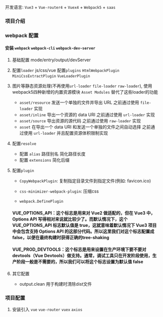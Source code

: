 开发语言: `Vue3` + `Vue-router4` + `Vuex4` + `Webpack5` + `saas`

### 项目介绍


### webpack 配置
#### 安装 `webpack` `webpack-cli` `webpack-dev-server`
1.  基础配置 mode/entry/output/devServer

2.  配置`loader` js/css/vue
    配置`plugins` `HtmlWebpackPlugin` `MiniCssExtractPlugin` `VueLoaderPlugin`

3.  图片等静态资源处理(不再使用`url-loader` `file-loader` `raw-loader`), 使用webpack5四种新增的内置资源模块 `Asset Modules` 替代了这些loader的功能
    * `asset/resource` 发送一个单独的文件并导出 URL 之前通过使用 `file-loader` 实现
    * `asset/inline` 导出一个资源的 data URI 之前通过使用 `url-loader` 实现
    * `asset/source` 导出资源的源代码 之前通过使用 `raw-loader` 实现
    * `asset` 在导出一个 data URI 和发送一个单独的文件之间自动选择 之前通过使用 `url-loader` 并且配置资源体积限制实现

4.  配置`resolve`
    * 配置 `alias` 路径别名 简化路径长度
    * 配置 `extensions` 简化后缀

5. 配置`plugin`
    * `CopyWebpackPlugin`: 复制指定目录文件到指定文件(例如: favicon.ico)

    * `css-minimizer-webpack-plugin`: 压缩css
    
    * `webpack.DefinePlugin` 
    #### __VUE_OPTIONS_API__：这个标志是用来对 Vue2 做适配的，但在 Vue3 中，Options API 写得相对来说就比较少了。而默认情况下，这个 __VUE_OPTIONS_API__ 标志默认值是 true，这就意味着默认情况下 Vue3 项目中会包含支持 Options API 的这部分代码。所以这里我们对这个标志配置成 false，以便在最终构建时获得正确的tree-shaking
    #### __VUE_PROD_DEVTOOLS__：这个标志是用来设置在生产环境下要不要对 devtools（Vue Devtools）做支持。通常，调试工具只在开发阶段使用，生产阶段一般是不需要的，所以我们可以将这个标志设置为默认值 false

5.  其它配置
    * output.clean 用于构建时清除dist文件

### 项目配置
1.  安装引入 `vue` `vue-router` `vuex` `axios`